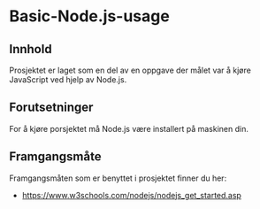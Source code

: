 # Basic-Node.js-usage

## Innhold
Prosjektet er laget som en del av en oppgave der målet var å kjøre JavaScript ved hjelp av Node.js.

## Forutsetninger
For å kjøre porsjektet må Node.js være installert på maskinen din.

## Framgangsmåte
Framgangsmåten som er benyttet i prosjektet finner du her:
* https://www.w3schools.com/nodejs/nodejs_get_started.asp 
